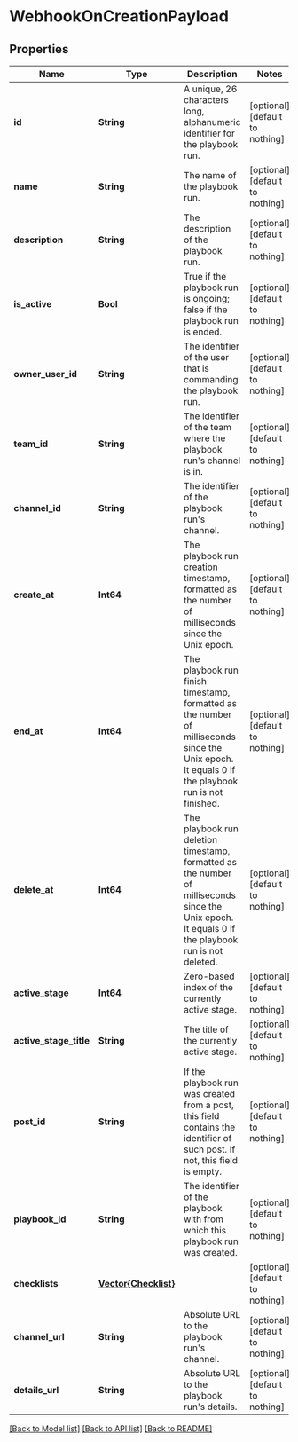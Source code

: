 # WebhookOnCreationPayload


## Properties
Name | Type | Description | Notes
------------ | ------------- | ------------- | -------------
**id** | **String** | A unique, 26 characters long, alphanumeric identifier for the playbook run. | [optional] [default to nothing]
**name** | **String** | The name of the playbook run. | [optional] [default to nothing]
**description** | **String** | The description of the playbook run. | [optional] [default to nothing]
**is_active** | **Bool** | True if the playbook run is ongoing; false if the playbook run is ended. | [optional] [default to nothing]
**owner_user_id** | **String** | The identifier of the user that is commanding the playbook run. | [optional] [default to nothing]
**team_id** | **String** | The identifier of the team where the playbook run&#39;s channel is in. | [optional] [default to nothing]
**channel_id** | **String** | The identifier of the playbook run&#39;s channel. | [optional] [default to nothing]
**create_at** | **Int64** | The playbook run creation timestamp, formatted as the number of milliseconds since the Unix epoch. | [optional] [default to nothing]
**end_at** | **Int64** | The playbook run finish timestamp, formatted as the number of milliseconds since the Unix epoch. It equals 0 if the playbook run is not finished. | [optional] [default to nothing]
**delete_at** | **Int64** | The playbook run deletion timestamp, formatted as the number of milliseconds since the Unix epoch. It equals 0 if the playbook run is not deleted. | [optional] [default to nothing]
**active_stage** | **Int64** | Zero-based index of the currently active stage. | [optional] [default to nothing]
**active_stage_title** | **String** | The title of the currently active stage. | [optional] [default to nothing]
**post_id** | **String** | If the playbook run was created from a post, this field contains the identifier of such post. If not, this field is empty. | [optional] [default to nothing]
**playbook_id** | **String** | The identifier of the playbook with from which this playbook run was created. | [optional] [default to nothing]
**checklists** | [**Vector{Checklist}**](Checklist.md) |  | [optional] [default to nothing]
**channel_url** | **String** | Absolute URL to the playbook run&#39;s channel. | [optional] [default to nothing]
**details_url** | **String** | Absolute URL to the playbook run&#39;s details. | [optional] [default to nothing]


[[Back to Model list]](../README.md#models) [[Back to API list]](../README.md#api-endpoints) [[Back to README]](../README.md)



